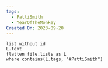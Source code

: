 ```yaml
---
tags:
  - PattiSmith
  - YearOfTheMonkey
Created On: 2023-09-20
---
```


```dataview
list without id
L.text
flatten file.lists as L
where contains(L.tags, "#PattiSmith")
```

